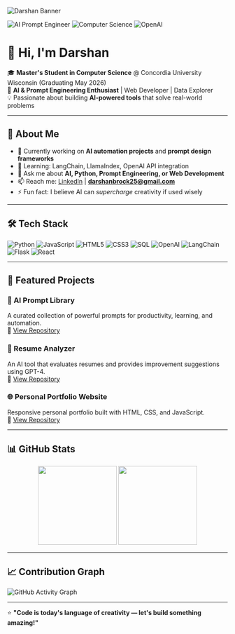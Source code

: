 <!-- Banner -->
![Darshan Banner](darshan-banner.png)

![AI Prompt Engineer](https://img.shields.io/badge/AI%20Prompt%20Engineer-%F0%9F%A4%96-blueviolet?style=for-the-badge)
![Computer Science](https://img.shields.io/badge/Master's%20in%20CS-%F0%9F%93%96-royalblue?style=for-the-badge)
![OpenAI](https://img.shields.io/badge/OpenAI-Developer-black?style=for-the-badge)

# 👋 Hi, I'm Darshan

🎓 **Master's Student in Computer Science** @ Concordia University Wisconsin (Graduating May 2026)  
🤖 **AI & Prompt Engineering Enthusiast** | Web Developer | Data Explorer  
💡 Passionate about building **AI-powered tools** that solve real-world problems

---

## 🚀 About Me
- 🔭 Currently working on **AI automation projects** and **prompt design frameworks**  
- 🌱 Learning: LangChain, LlamaIndex, OpenAI API integration  
- 💬 Ask me about **AI, Python, Prompt Engineering, or Web Development**  
- 📫 Reach me: [LinkedIn](https://www.linkedin.com/in/darshan-shetty-738197360/) | **darshanbrock25@gmail.com**  
- ⚡ Fun fact: I believe AI can *supercharge* creativity if used wisely

---

## 🛠 Tech Stack
![Python](https://img.shields.io/badge/Python-3776AB?style=for-the-badge&logo=python&logoColor=white)
![JavaScript](https://img.shields.io/badge/JavaScript-F7E017?style=for-the-badge&logo=javascript&logoColor=black)
![HTML5](https://img.shields.io/badge/HTML5-E34F26?style=for-the-badge&logo=html5&logoColor=white)
![CSS3](https://img.shields.io/badge/CSS3-1572B6?style=for-the-badge&logo=css3&logoColor=white)
![SQL](https://img.shields.io/badge/SQL-4479A1?style=for-the-badge&logo=database&logoColor=white)
![OpenAI](https://img.shields.io/badge/OpenAI_API-412991?style=for-the-badge&logo=openai&logoColor=white)
![LangChain](https://img.shields.io/badge/LangChain-0A192F?style=for-the-badge&logo=chainlink&logoColor=white)
![Flask](https://img.shields.io/badge/Flask-000000?style=for-the-badge&logo=flask&logoColor=white)
![React](https://img.shields.io/badge/React-20232A?style=for-the-badge&logo=react&logoColor=61DAFB)

---

## 📌 Featured Projects
### 🧠 AI Prompt Library
A curated collection of powerful prompts for productivity, learning, and automation.  
🔗 [View Repository](#)

### 💼 Resume Analyzer
An AI tool that evaluates resumes and provides improvement suggestions using GPT-4.  
🔗 [View Repository](#)

### 🌐 Personal Portfolio Website
Responsive personal portfolio built with HTML, CSS, and JavaScript.  
🔗 [View Repository](#)

---

## 📊 GitHub Stats
<p align="center">
  <img src="https://github-readme-stats.vercel.app/api?username=darshan-9codes&show_icons=true&theme=tokyonight" height="180"/>
  <img src="https://github-readme-stats.vercel.app/api/top-langs/?username=darshan-9codes&layout=compact&theme=tokyonight" height="180"/>
</p>

---

## 📈 Contribution Graph
![GitHub Activity Graph](https://github-readme-activity-graph.vercel.app/graph?username=darshan-9codes&theme=tokyo-night)

---

⭐ **"Code is today's language of creativity — let's build something amazing!"**
